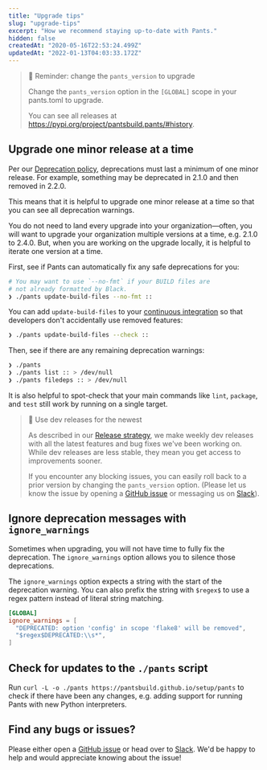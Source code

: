 ```yaml
---
title: "Upgrade tips"
slug: "upgrade-tips"
excerpt: "How we recommend staying up-to-date with Pants."
hidden: false
createdAt: "2020-05-16T22:53:24.499Z"
updatedAt: "2022-01-13T04:03:33.172Z"
---
```

> 📘 Reminder: change the `pants_version` to upgrade
>
> Change the `pants_version` option in the `[GLOBAL]` scope in your pants.toml to upgrade.
>
> You can see all releases at <https://pypi.org/project/pantsbuild.pants/#history>.

Upgrade one minor release at a time
-----------------------------------

Per our [Deprecation policy](doc:deprecation-policy), deprecations must last a minimum of one minor release. For example, something may be deprecated in 2.1.0 and then removed in 2.2.0.

This means that it is helpful to upgrade one minor release at a time so that you can see all deprecation warnings.

You do not need to land every upgrade into your organization—often, you will want to upgrade your organization multiple versions at a time, e.g. 2.1.0 to 2.4.0. But, when you are working on the upgrade locally, it is helpful to iterate one version at a time.

First, see if Pants can automatically fix any safe deprecations for you:

```bash
# You may want to use `--no-fmt` if your BUILD files are
# not already formatted by Black.
❯ ./pants update-build-files --no-fmt ::
```

You can add `update-build-files` to your [continuous integration](doc:using-pants-in-ci) so that developers don't accidentally use removed features:

```bash
❯ ./pants update-build-files --check ::
```

Then, see if there are any remaining deprecation warnings:

```bash
❯ ./pants
❯ ./pants list :: > /dev/null
❯ ./pants filedeps :: > /dev/null
```

It is also helpful to spot-check that your main commands like `lint`, `package`, and `test` still work by running on a single target.

> 📘 Use dev releases for the newest
>
> As described in our [Release strategy](doc:release-strategy), we make weekly dev releases with all the latest features and bug fixes we've been working on. While dev releases are less stable, they mean you get access to improvements sooner.
>
> If you encounter any blocking issues, you can easily roll back to a prior version by changing the `pants_version` option. (Please let us know the issue by opening a [GitHub issue](https://github.com/pantsbuild/pants/issues) or messaging us on [Slack](doc:community)).

Ignore deprecation messages with `ignore_warnings`
--------------------------------------------------

Sometimes when upgrading, you will not have time to fully fix the deprecation. The `ignore_warnings` option allows you to silence those deprecations.

The `ignore_warnings` option expects a string with the start of the deprecation warning. You can also prefix the string with `$regex$` to use a regex pattern instead of literal string matching.

```toml pants.toml
[GLOBAL]
ignore_warnings = [
  "DEPRECATED: option 'config' in scope 'flake8' will be removed",
  "$regex$DEPRECATED:\\s*",
]
```

Check for updates to the `./pants` script
-----------------------------------------

Run `curl -L -o ./pants https://pantsbuild.github.io/setup/pants` to check if there have been any changes, e.g. adding support for running Pants with new Python interpreters.

Find any bugs or issues?
------------------------

Please either open a [GitHub issue](https://github.com/pantsbuild/pants/issues) or head over to [Slack](doc:community). We'd be happy to help and would appreciate knowing about the issue!
